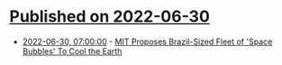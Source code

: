 # [Published on 2022-06-30](index.md)

* [2022-06-30, 07:00:00](https://science.slashdot.org/story/22/06/29/220239/mit-proposes-brazil-sized-fleet-of-space-bubbles-to-cool-the-earth?utm_source=rss1.0mainlinkanon&utm_medium=feed) - [MIT Proposes Brazil-Sized Fleet of 'Space Bubbles' To Cool the Earth](https://science.slashdot.org/story/22/06/29/220239/mit-proposes-brazil-sized-fleet-of-space-bubbles-to-cool-the-earth?utm_source=rss1.0mainlinkanon&utm_medium=feed)
